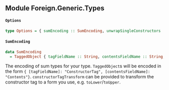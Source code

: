 ## Module Foreign.Generic.Types

#### `Options`

``` purescript
type Options = { sumEncoding :: SumEncoding, unwrapSingleConstructors :: Boolean, unwrapSingleArguments :: Boolean, fieldTransform :: String -> String }
```

#### `SumEncoding`

``` purescript
data SumEncoding
  = TaggedObject { tagFieldName :: String, contentsFieldName :: String, constructorTagTransform :: String -> String }
```

The encoding of sum types for your type.
`TaggedObject`s will be encoded in the form `{ [tagFieldName]: "ConstructorTag", [contentsFieldName]: "Contents"}`.
`constructorTagTransform` can be provided to transform the constructor tag to a form you use, e.g. `toLower`/`toUpper`.


